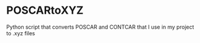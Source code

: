 # POSCARtoXYZ
Python script that converts POSCAR and CONTCAR that I use in my project to .xyz files
